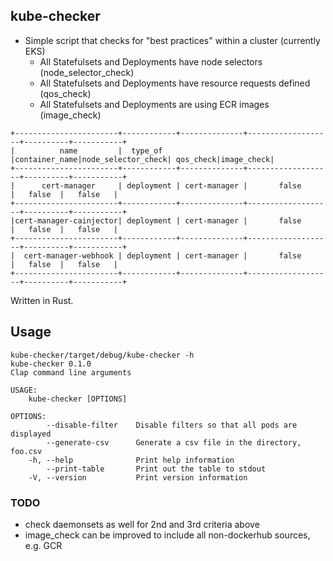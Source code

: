 ## kube-checker
* Simple script that checks for "best practices" within a cluster (currently EKS)
  * All Statefulsets and Deployments have node selectors (node_selector_check)
  * All Statefulsets and Deployments have resource requests defined (qos_check)
  * All Statefulsets and Deployments are using ECR images (image_check)

```
+-----------------------+------------+--------------+-------------------+----------+-----------+
|          name         |  type_of   |container_name|node_selector_check| qos_check|image_check|
+-----------------------+------------+--------------+-------------------+----------+-----------+
|      cert-manager     | deployment | cert-manager |       false       |   false  |   false   |
+-----------------------+------------+--------------+-------------------+----------+-----------+
|cert-manager-cainjector| deployment | cert-manager |       false       |   false  |   false   |
+-----------------------+------------+--------------+-------------------+----------+-----------+
|  cert-manager-webhook | deployment | cert-manager |       false       |   false  |   false   |
+-----------------------+------------+--------------+-------------------+----------+-----------+
```

Written in Rust.

## Usage
```
kube-checker/target/debug/kube-checker -h
kube-checker 0.1.0
Clap command line arguments

USAGE:
    kube-checker [OPTIONS]

OPTIONS:
        --disable-filter    Disable filters so that all pods are displayed
        --generate-csv      Generate a csv file in the directory, foo.csv
    -h, --help              Print help information
        --print-table       Print out the table to stdout
    -V, --version           Print version information
```

### TODO
* check daemonsets as well for 2nd and 3rd criteria above
* image_check can be improved to include all non-dockerhub sources, e.g. GCR